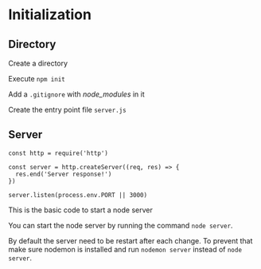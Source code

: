 # Initialization

## Directory

Create a directory

Execute `npm init`

Add a `.gitignore` with *node_modules* in it

Create the entry point file `server.js`

## Server

```
const http = require('http')

const server = http.createServer((req, res) => {
  res.end('Server response!')
})

server.listen(process.env.PORT || 3000)
```

This is the basic code to start a node server

You can start the node server by running the command `node server`. 

By default the server need to be restart after each change. To prevent that make sure nodemon is installed and run `nodemon server` instead of `node server`.